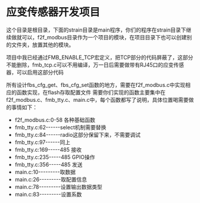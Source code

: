 # 应变传感器开发项目

这个目录是根目录，下面的strain目录是main程序，你们的程序在strain目录下继续做就可以，f2f_modbus目录作为一个项目的模块，在项目目录下也可以创建别的文件夹，放置其他的模块。

项目中我已经通过FMB_ENABLE_TCP宏定义，把TCP部分的代码屏蔽了，这部分不能删除，fmb_tcp.c可以不用编译，万一日后需要做带有RJ45口的应变传感器，可以启用这部分代码

所有设计fbs_cfg_get、fbs_cfg_set函数的地方，需要在f2f_modbus.c中实现相应的函数实现，在flash存取配置文件
需要你们实现的函数主要集中在f2f_modbus.c、fmb_tty.c、main.c中，每个函数都写了说明，具体位置喝需要做的事情如下：


* f2f_modbus.c:0-58  各种基础函数
* fmb_tty.c:62------select机制需要替换
* fmb_tty.c:84------radio这部分保留下来，不需要调试
* fmb_tty.c:97------同上
* fmb_tty.c:169-----485 接收
* fmb_tty.c:235-----485 GPIO操作
* fmb_tty.c:356-----485 发送
* main.c:10---------取数据
* main.c:26---------取配置信息
* main.c:78---------设置输出数据类型
* main.c:83---------设置系数
